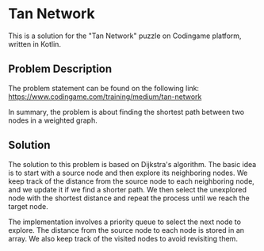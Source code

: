 # Tan Network

This is a solution for the "Tan Network" puzzle on Codingame platform, written in Kotlin.

## Problem Description

The problem statement can be found on the following link: https://www.codingame.com/training/medium/tan-network

In summary, the problem is about finding the shortest path between two nodes in a weighted graph.

## Solution

The solution to this problem is based on Dijkstra's algorithm. The basic idea is to start with a source node and then explore its neighboring nodes. We keep track of the distance from the source node to each neighboring node, and we update it if we find a shorter path. We then select the unexplored node with the shortest distance and repeat the process until we reach the target node.

The implementation involves a priority queue to select the next node to explore. The distance from the source node to each node is stored in an array. We also keep track of the visited nodes to avoid revisiting them.
